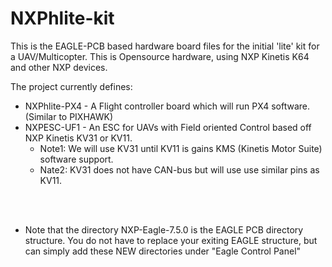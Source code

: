 # NXPhlite-kit
This is the EAGLE-PCB based hardware board files for the initial 'lite' kit for a UAV/Multicopter.
This is Opensource hardware, using NXP Kinetis K64 and other NXP devices.

The project currently defines:
* NXPhlite-PX4 - A Flight controller board which will run PX4 software.(Similar to PIXHAWK) 
* NXPESC-UF1 - An ESC for UAVs with Field oriented Control based off NXP Kinetis KV31 or KV11.
  * Note1: We will use KV31 until KV11 is gains KMS (Kinetis Motor Suite) software support. 
  * Nate2: KV31 does not have CAN-bus but will use use similar pins as KV11. 

<br><br>

* Note that the directory <bold>NXP-Eagle-7.5.0</bold> is the EAGLE PCB directory structure. You do not have to replace your exiting EAGLE structure, but can simply add these NEW directories under "Eagle Control Panel" <options><directories>

